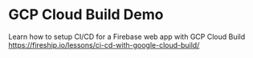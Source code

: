 # GCP Cloud Build Demo

Learn how to setup CI/CD for a Firebase web app with GCP Cloud Build https://fireship.io/lessons/ci-cd-with-google-cloud-build/